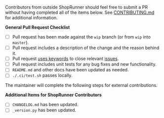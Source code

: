 Contributors from outside ShopRunner should feel free to submit a PR without having completed all of the items below. See [CONTRIBUTING.md](https://github.com/ShopRunner/creevey/blob/master/CONTRIBUTING.md) for additional information. 

**General Pull Request Checklist**

 - [ ] Pull request has been made against the `wip` branch (or from `wip` into `master`).
 - [ ] Pull request includes a description of the change and the reason behind it.
 - [ ] Pull request [uses keywords](https://help.github.com/en/articles/closing-issues-using-keywords) to close relevant [issues](https://github.com/ShopRunner/creevey/issues).
 - [ ] Pull request includes unit tests for any bug fixes and new functionality.
 - [ ] `README.md` and other docs have been updated as needed.
 - [ ] `./.ci/test.sh` passes locally.
 
The maintainer will complete the following steps for external contributions.

**Additional Items for ShopRunner Contributors**

 - [ ] `CHANGELOG.md` has been updated.
 - [ ] `_version.py` has been updated.
